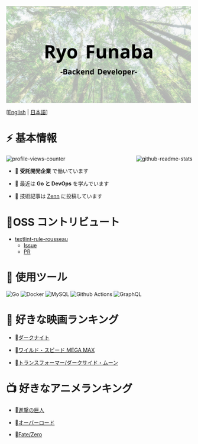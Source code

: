 <img align="center" alt="title_img" src="./../image/title_img.png" width="500px"/>

[<a href="/README.md">English</a> | <a href="/docs/README-ja.md">日本語</a>]

# ⚡️ 基本情報

<img align="right" alt="github-readme-stats" src="https://github-readme-stats.vercel.app/api?username=ryo-funaba&show_icons=true&locale=en" alt="ryo-funaba" />

<img alt="profile-views-counter" src="https://komarev.com/ghpvc/?username=ryo-funaba&label=閲覧数&color=0e75b6&style=flat" alt="ryo-funaba" />

- 💼  **受託開発企業** で働いています

- 🌱 最近は **Go と DevOps** を学んでいます

- 📝 技術記事は [Zenn](https://zenn.dev/ryo_f) に投稿しています

# 🌟OSS コントリビュート
- [textlint-rule-rousseau](https://github.com/textlint-rule/textlint-rule-rousseau)
  - [Issue](https://github.com/textlint-rule/textlint-rule-rousseau/issues/8)
  - [PR](https://github.com/textlint-rule/textlint-rule-rousseau/pull/10)


# 🚀 使用ツール

<p>
  <img alt="Go" src="https://img.shields.io/badge/-Go-42b0a5?style=flat-square&logo=go&logoColor=white" />
  <img alt="Docker" src="https://img.shields.io/badge/-Docker-46a2f1?style=flat-square&logo=docker&logoColor=white" />
  <img alt="MySQL" src="https://img.shields.io/badge/-MySQL-ca7d28?style=flat-square&logo=mysql&logoColor=white" />
  <img alt="Github Actions" src="https://img.shields.io/badge/-Github_Actions-2088FF?style=flat-square&logo=github-actions&logoColor=white" />
  <img alt="GraphQL" src="https://img.shields.io/badge/-GraphQL-E10098?style=flat-square&logo=graphql&logoColor=white" />
</p>

# 🎥 好きな映画ランキング

- 🥇[ダークナイト](https://www.netflix.com/title/70079583)

- 🥈[ワイルド・スピード MEGA MAX](https://www.netflix.com/title/70157102)

- 🥉[トランスフォーマー/ダークサイド・ムーン](https://www.netflix.com/title/70153859)

# 📺 好きなアニメランキング

- 🥇[進撃の巨人](https://www.netflix.com/title/70299043)

- 🥈[オーバーロード](https://www.netflix.com/title/80132110)

- 🥉[Fate/Zero](https://www.netflix.com/title/70304256)

